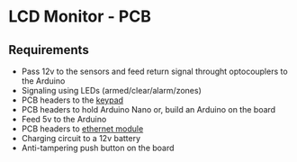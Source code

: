 # LCD Monitor - PCB

## Requirements

* Pass 12v to the sensors and feed return signal throught optocouplers to the Arduino
* Signaling using LEDs (armed/clear/alarm/zones)
* PCB headers to the [keypad](16-Key-4-x-4-Membrane-Keypad.jpg)  
* PCB headers to hold Arduino Nano or, build an Arduino on the board
* Feed 5v to the Arduino
* PCB headers to [ethernet module](Mini-ENC28J60-Ethernet-LAN-Network-Module-AVR-SPI-PIC-STM32-LPC.jpg)
* Charging circuit to a 12v battery
* Anti-tampering push button on the board
